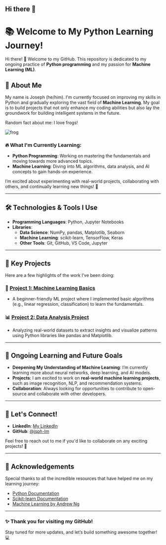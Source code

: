 ## Hi there 👋

<!--
**jsph-lm/jsph-lm** is a ✨ _special_ ✨ repository because its `README.md` (this file) appears on your GitHub profile.

Here are some ideas to get you started:

- 🔭 I’m currently working on ...
- 🌱 I’m currently learning ...
- 👯 I’m looking to collaborate on ...
- 🤔 I’m looking for help with ...
- 💬 Ask me about ...
- 📫 How to reach me: ...
- 😄 Pronouns: he/him
- ⚡ Fun fact: ...
-->



# 📚 Welcome to My Python Learning Journey!

Hi there! 👋 Welcome to my GitHub. This repository is dedicated to my ongoing practice of **Python programming** and my passion for **Machine Learning (ML)**.

## 🚀 About Me

My name is Joseph (he/him). I'm currently focused on improving my skills in Python and gradually exploring the vast field of **Machine Learning**. My goal is to build projects that not only enhance my coding abilities but also lay the groundwork for building intelligent systems in the future.

Random fact about me: I love frogs!

<picture>
 <source media="(prefers-color-scheme: dark)" srcset="https://png.pngtree.com/thumb_back/fh260/background/20230424/pngtree-the-head-of-a-small-frog-with-big-yellow-flowers-image_2558584.jpg">
 <source media="(prefers-color-scheme: light)" srcset="https://png.pngtree.com/thumb_back/fh260/background/20230424/pngtree-the-head-of-a-small-frog-with-big-yellow-flowers-image_2558584.jpg">
 <img alt="frog" src="https://png.pngtree.com/thumb_back/fh260/background/20230424/pngtree-the-head-of-a-small-frog-with-big-yellow-flowers-image_2558584.jpg">
</picture>



### 🔥 What I'm Currently Learning:
- **Python Programming**: Working on mastering the fundamentals and moving towards more advanced topics.
- **Machine Learning**: Diving into ML algorithms, data analysis, and AI concepts to gain hands-on experience.
  
I’m excited about experimenting with real-world projects, collaborating with others, and continually learning new things! 🌱

---

## 🛠️ Technologies & Tools I Use

- **Programming Languages**: Python, Jupyter Notebooks
- **Libraries**:
  - **Data Science**: NumPy, pandas, Matplotlib, Seaborn
  - **Machine Learning**: scikit-learn, TensorFlow, Keras
  - **Other Tools**: Git, GitHub, VS Code, Jupyter

---

## 🌟 Key Projects

Here are a few highlights of the work I’ve been doing:

### 🧠 [Project 1: Machine Learning Basics](https://github.com/yourusername/project1)
- A beginner-friendly ML project where I implemented basic algorithms (e.g., linear regression, classification) to learn the fundamentals.
  
### 📊 [Project 2: Data Analysis Project](https://github.com/yourusername/project2)
- Analyzing real-world datasets to extract insights and visualize patterns using Python libraries like pandas and Matplotlib.

---

## 🌱 Ongoing Learning and Future Goals

- **Deepening My Understanding of Machine Learning**: I’m currently learning more about neural networks, deep learning, and AI models.
- **Projects**: I am excited to work on **real-world machine learning projects**, such as image recognition, NLP, and recommendation systems.
- **Collaboration**: Always looking for opportunities to contribute to open-source and collaborate with other developers.

---

## 💬 Let's Connect!

- **LinkedIn**: [My LinkedIn](https://www.linkedin.com/in/jsphlm/)
- **GitHub**: [@jsph-lm](https://github.com/jsph-lm)

Feel free to reach out to me if you'd like to collaborate on any exciting projects! 🚀

---

## 📝 Acknowledgements

Special thanks to all the incredible resources that have helped me on my learning journey:
- [Python Documentation](https://docs.python.org/)
- [Scikit-learn Documentation](https://scikit-learn.org/)
- [Machine Learning by Andrew Ng](https://www.coursera.org/learn/machine-learning)

---

### ✨ Thank you for visiting my GitHub!

Stay tuned for more updates, and let’s build something awesome together! 💻

